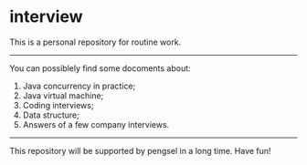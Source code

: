 # interview
This is a personal repository for routine work.

-----------------------------------------------
You can possiblely find some docoments about:
1. Java concurrency in practice;
2. Java virtual machine;
3. Coding interviews;
4. Data structure;
5. Answers of a few company interviews.

-----------------------------------------------
This repository will be supported by pengsel in a long time. Have fun!
